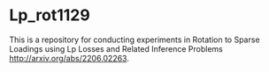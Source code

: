 # Lp_rot1129
This is a repository for conducting experiments in Rotation to Sparse Loadings using Lp Losses and Related Inference Problems http://arxiv.org/abs/2206.02263.
